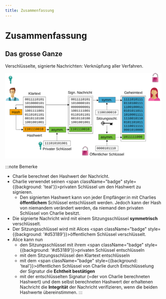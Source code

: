 ```yaml
---
title: Zusammenfassung
---
```


# Zusammenfassung

## Das grosse Ganze

Verschlüsselte, signierte Nachrichten: Verknüpfung aller Verfahren.

![](images/the_big_picture.svg)

:::note Bemerke
- Charlie berechnet den Hashwert der Nachricht.
- Charlie verwendet seinen  <span className="badge" style={{background: 'teal'}}>privaten Schlüssel</span> um den Hashwert zu signieren.
  - Den signierten Hashwert kann von jeder Empfänger:in mit Charlies **öffentlichem** Schlüssel entschlüsselt werden. Jedoch kann der Hash von niemandem verändert werden, da niemand den privaten Schlüssel von Charlie besitzt.
- Die signierte Nachricht wird mit einem Sitzungsschlüssel **symmetrisch** verschlüsselt.
- Der Sitzungsschlüssel wird mit Alices <span className="badge" style={{background: '#d53189'}}>öffentlichem Schlüssel</span> verschlüsselt.
- Alice kann nun
  - den Sitzungsschlüssel mit ihrem <span className="badge" style={{background: '#d53189'}}>privaten Schlüssel</span> entschlüsseln
  - mit dem Sitzungsschlüssel den Klartext entschlüsseln
  - mit dem <span className="badge" style={{background: 'teal'}}>öffentlichen Schlüssel</span> von Charlie durch Entschlüsselung der Signatur die **Echtheit bestätigen**
  - mit der entschlüsselten Signatur (=der von Charlie berechneten Hashwert) und dem selbst berechneten Hashwert der erhaltenen Nachricht die **Integrität** der Nachricht verifizieren, wenn die beiden Hashwerte übereinstimmen.
:::